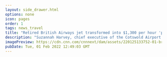 ```yaml
---
layout: side_drawer.html
options: none
icon: pages
order: 1
tags: news_travel
title: "Retired British Airways jet transformed into $1,300 per hour 'party plane'"
description: "Suzannah Harvey, chief executive of the Cotswold Airport near Kemble in England, bought the Negus 747 for just over a $1 back in October 2020 and has spent around 14 months converting it into a versatile events space."
imagePreview: https://cdn.cnn.com/cnnnext/dam/assets/220125133752-01-british-airways-jet-transformed-into-a-bar-video-synd-2.jpg
pubDate: Tue, 01 Feb 2022 12:49:03 GMT
---
```


